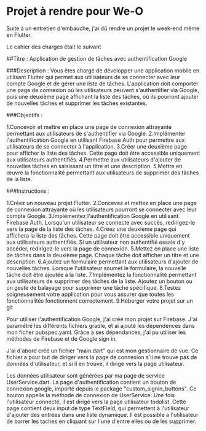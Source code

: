 # Projet à rendre pour We-O

Suite à un entretien d'embauche, j'ai dû rendre un projet le week-end même en Flutter.

Le cahier des charges était le suivant 


##Titre : Application de gestion de tâches avec authentification Google

###Description :
Vous êtes chargé de développer une application mobile en utilisant Flutter qui permet aux utilisateurs de se connecter avec leur compte Google et de gérer une liste de tâches. L'application doit comporter une page de connexion où les utilisateurs peuvent s'authentifier via Google, puis une deuxième page affichant la liste des tâches, où ils pourront ajouter de nouvelles tâches et supprimer les tâches existantes.

###Objectifs :

1.Concevoir et mettre en place une page de connexion attrayante permettant aux utilisateurs de s'authentifier via Google.
2.Implémenter l'authentification Google en utilisant Firebase Auth pour permettre aux utilisateurs de se connecter à l'application.
3.Créer une deuxième page pour afficher la liste des tâches. Cette page doit être accessible uniquement aux utilisateurs authentifiés.
4.Permettre aux utilisateurs d'ajouter de nouvelles tâches en saisissant un titre et une description.
5.Mettre en œuvre la fonctionnalité permettant aux utilisateurs de supprimer des tâches de la liste.


###Instructions :

1.Créez un nouveau projet Flutter.
2.Concevez et mettez en place une page de connexion attrayante où les utilisateurs pourront se connecter avec leur compte Google.
3.Implémentez l'authentification Google en utilisant Firebase Auth. Lorsqu'un utilisateur se connecte avec succès, redirigez-le vers la page de la liste des tâches.
4.Créez une deuxième page qui affichera la liste des tâches. Cette page doit être accessible uniquement aux utilisateurs authentifiés. Si un utilisateur non authentifié essaie d'y accéder, redirigez-le vers la page de connexion.
5.Mettez en place une liste de tâches dans la deuxième page. Chaque tâche doit afficher un titre et une description.
6.Ajoutez un formulaire permettant aux utilisateurs d'ajouter de nouvelles tâches. Lorsque l'utilisateur soumet le formulaire, la nouvelle tâche doit être ajoutée à la liste.
7.Implémentez la fonctionnalité permettant aux utilisateurs de supprimer des tâches de la liste. Ajoutez un bouton ou un geste de balayage pour supprimer une tâche spécifique.
8.Testez soigneusement votre application pour vous assurer que toutes les fonctionnalités fonctionnent correctement.
9.Héberger votre projet sur un git


Pour utiliser l'authentification Google, j'ai créé mon projet sur Firebase. J'ai paramétré les différents fichiers gradle, et ai ajouté les dépendences dans mon ficher pubspec.yaml.
Grâce à ses dépendances, j'ai pu utiliser les méthodes de Firebase et de Google sign in.

J'ai d'abord créé un fichier "main.dart" qui est mon gestionnaire de vue. Ce fichier a pour but de diriger vers la page de connexion s'il ne trouve pas de données d'utilisateur, et si il en trouve, il dirige vers la page utilisateur.


Les données utilisateur sont générées par ma page de service UserService.dart.
La page d'authentification contient un bouton de connexion google, importé depuis le package "custom_signin_buttons". Ce bouton appelle la méthode de connexion de UserService. 
Une fois l'utilisateur connecté, il est dirigé vers la page utilisateur todolist.
Cette page contient deux input de type TextField, qui permettent à l'utilisateur d'ajouter des entrées dans une liste dynamique. Il est possible a l'utilisateur de barrer les taches en cliquant sur l'une d'entre elles ou de les supprimer.